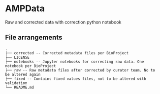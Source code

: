 # AMPData

Raw and corrected data with correction python notebook

## File arrangements

```
.
├── corrected -- Corrected metadata files per BioProject
├── LICENSE
├── notebooks -- Jupyter notebooks for correcting raw data. One notebook per BioProject
├── raw -- Raw metadata files after corrected by curator team. No to be altered again
├── fixed -- Contains fixed values files, not to be altered with validation
└── README.md
```
